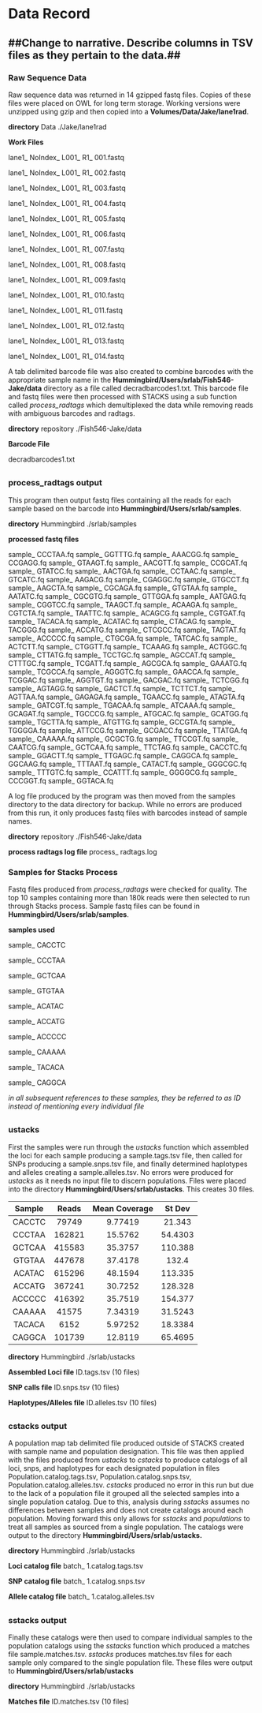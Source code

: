 # Data Record #
##Change to narrative. Describe columns in TSV files as they pertain to the data.##
----
### Raw Sequence Data ###
Raw sequence data was returned in 14 gzipped fastq files. Copies of these files were placed on OWL for long term storage. Working versions were unzipped using gzip and then copied into a **Volumes/Data/Jake/lane1rad**.

**directory** Data ./Jake/lane1rad

**Work Files**

lane1_ NoIndex_ L001_ R1_ 001.fastq

lane1_ NoIndex_ L001_ R1_ 002.fastq

lane1_ NoIndex_ L001_ R1_ 003.fastq

lane1_ NoIndex_ L001_ R1_ 004.fastq

lane1_ NoIndex_ L001_ R1_ 005.fastq

lane1_ NoIndex_ L001_ R1_ 006.fastq

lane1_ NoIndex_ L001_ R1_ 007.fastq

lane1_ NoIndex_ L001_ R1_ 008.fastq

lane1_ NoIndex_ L001_ R1_ 009.fastq

lane1_ NoIndex_ L001_ R1_ 010.fastq

lane1_ NoIndex_ L001_ R1_ 011.fastq

lane1_ NoIndex_ L001_ R1_ 012.fastq

lane1_ NoIndex_ L001_ R1_ 013.fastq

lane1_ NoIndex_ L001_ R1_ 014.fastq

A tab delimited barcode file was also created to combine barcodes with the appropriate sample name in the  **Hummingbird/Users/srlab/Fish546-Jake/data** directory as a file called decradbarcodes1.txt. This barcode file and fastq files were then processed with STACKS using a sub function called *process_radtags* which demultiplexed the data while removing reads with ambiguous barcodes and radtags.

**directory** repository ./Fish546-Jake/data

**Barcode File**

decradbarcodes1.txt

##
### process_radtags output ###

This program then output fastq files containing all the reads for each sample based on the barcode into **Hummingbird/Users/srlab/samples**. 

**directory** Hummingbird ./srlab/samples

**processed fastq files**

sample_ CCCTAA.fq     sample_ GGTTTG.fq
sample_ AAACGG.fq     sample_ CCGAGG.fq     sample_ GTAAGT.fq
sample_ AACGTT.fq     sample_ CCGCAT.fq     sample_ GTATCC.fq
sample_ AACTGA.fq     sample_ CCTAAC.fq     sample_ GTCATC.fq
sample_ AAGACG.fq     sample_ CGAGGC.fq     sample_ GTGCCT.fq
sample_ AAGCTA.fq     sample_ CGCAGA.fq     sample_ GTGTAA.fq
sample_ AATATC.fq     sample_ CGCGTG.fq     sample_ GTTGGA.fq
sample_ AATGAG.fq     sample_ CGGTCC.fq     sample_ TAAGCT.fq
sample_ ACAAGA.fq     sample_ CGTCTA.fq     sample_ TAATTC.fq
sample_ ACAGCG.fq     sample_ CGTGAT.fq     sample_ TACACA.fq
sample_ ACATAC.fq     sample_ CTACAG.fq     sample_ TACGGG.fq
sample_ ACCATG.fq     sample_ CTCGCC.fq     sample_ TAGTAT.fq
sample_ ACCCCC.fq     sample_ CTGCGA.fq     sample_ TATCAC.fq
sample_ ACTCTT.fq     sample_ CTGGTT.fq     sample_ TCAAAG.fq
sample_ ACTGGC.fq     sample_ CTTATG.fq     sample_ TCCTGC.fq
sample_ AGCCAT.fq     sample_ CTTTGC.fq     sample_ TCGATT.fq
sample_ AGCGCA.fq     sample_ GAAATG.fq     sample_ TCGCCA.fq
sample_ AGGGTC.fq     sample_ GAACCA.fq     sample_ TCGGAC.fq
sample_ AGGTGT.fq     sample_ GACGAC.fq     sample_ TCTCGG.fq
sample_ AGTAGG.fq     sample_ GACTCT.fq     sample_ TCTTCT.fq
sample_ AGTTAA.fq     sample_ GAGAGA.fq     sample_ TGAACC.fq
sample_ ATAGTA.fq     sample_ GATCGT.fq     sample_ TGACAA.fq
sample_ ATCAAA.fq     sample_ GCAGAT.fq     sample_ TGCCCG.fq
sample_ ATGCAC.fq     sample_ GCATGG.fq     sample_ TGCTTA.fq
sample_ ATGTTG.fq     sample_ GCCGTA.fq     sample_ TGGGGA.fq
sample_ ATTCCG.fq     sample_ GCGACC.fq     sample_ TTATGA.fq
sample_ CAAAAA.fq     sample_ GCGCTG.fq     sample_ TTCCGT.fq
sample_ CAATCG.fq     sample_ GCTCAA.fq     sample_ TTCTAG.fq
sample_ CACCTC.fq     sample_ GGACTT.fq     sample_ TTGAGC.fq
sample_ CAGGCA.fq     sample_ GGCAAG.fq     sample_ TTTAAT.fq
sample_ CATACT.fq     sample_ GGGCGC.fq     sample_ TTTGTC.fq
sample_ CCATTT.fq     sample_ GGGGCG.fq
sample_ CCCGGT.fq     sample_ GGTACA.fq

A log file produced by the program was then moved from the samples directory to the data directory for backup. While no errors are produced from this run, it only produces fastq files with barcodes instead of sample names.

**directory** repository ./Fish546-Jake/data

**process radtags log file**
process_ radtags.log

### Samples for Stacks Process ###

Fastq files produced from *process_radtags* were checked for quality. The top 10 samples containing more than 180k reads were then selected to run through Stacks process. Sample fastq files can be found in **Hummingbird/Users/srlab/samples**.

**samples used**

sample_ CACCTC

sample_ CCCTAA

sample_ GCTCAA

sample_ GTGTAA

sample_ ACATAC

sample_ ACCATG

sample_ ACCCCC

sample_ CAAAAA

sample_ TACACA

sample_ CAGGCA

*in all subsequent references to these samples, they be referred to as ID instead of mentioning every individual file*
##
### ustacks ###
First the samples were run through the *ustacks* function which assembled the loci for each sample producing a sample.tags.tsv file, then called for SNPs producing a sample.snps.tsv file, and finally determined haplotypes and alleles creating a sample.alleles.tsv. No errors were produced for *ustacks* as it needs no input file to discern populations. Files were placed into the directory **Hummingbird/Users/srlab/ustacks**. This creates 30 files. 

| Sample 	|  Reads 	| Mean Coverage 	|  St Dev 	|
|:------:	|:------:	|:-------------:	|:-------:	|
| CACCTC 	|  79749 	|    9.77419    	|  21.343 	|
| CCCTAA 	| 162821 	|    15.5762    	| 54.4303 	|
| GCTCAA 	| 415583 	|    35.3757    	| 110.388 	|
| GTGTAA 	| 447678 	|    37.4178    	|  132.4  	|
| ACATAC 	| 615296 	|    48.1594    	| 113.335 	|
| ACCATG 	| 367241 	|    30.7252    	| 128.328 	|
| ACCCCC 	| 416392 	|    35.7519    	| 154.377 	|
| CAAAAA 	|  41575 	|    7.34319    	| 31.5243 	|
| TACACA 	|  6152  	|    5.97252    	| 18.3384 	|
| CAGGCA 	| 101739 	|    12.8119    	| 65.4695 	|

**directory** Hummingbird ./srlab/ustacks

**Assembled Loci file**
ID.tags.tsv (10 files)

**SNP calls file**
ID.snps.tsv (10 files)

**Haplotypes/Alleles file**
ID.alleles.tsv (10 files)
##
### cstacks output ###

A population map tab delimited file produced outside of STACKS created with sample name and population designation. This file was then applied with the files produced from *ustacks* to *cstacks* to produce catalogs of all loci, snps, and haplotypes for each designated population in files Population.catalog.tags.tsv, Population.catalog.snps.tsv, Population.catalog.alleles.tsv. *cstacks* produced no error in this run but due to the lack of a population file it grouped all the selected samples into a single population catalog. Due to this, analysis during *sstacks* assumes no differences between samples and does not create catalogs around each population. Moving forward this only allows for *sstacks* and *populations* to treat all samples as sourced from a single population. The catalogs were output to the directory **Hummingbird/Users/srlab/ustacks.**

**directory** Hummingbird ./srlab/ustacks

**Loci catalog file**
batch_ 1.catalog.tags.tsv

**SNP catalog file**
batch_ 1.catalog.snps.tsv

**Allele catalog file**
batch_ 1.catalog.alleles.tsv

##
### sstacks output ###

Finally these catalogs were then used to compare individual samples to the population catalogs using the *sstacks* function which produced a matches file sample.matches.tsv. *sstacks* produces matches.tsv files for each sample only compared to the single population file. These files were output to **Hummingbird/Users/srlab/ustacks**

**directory** Hummingbird ./srlab/ustacks

**Matches file**
ID.matches.tsv (10 files)

